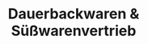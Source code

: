 ---
title: "Dauerbackwaren & Süßwarenvertrieb"
url: /zwoenitz/dauerbackwaren-und-suesswarenvertrieb/
shop: Großhandel
---